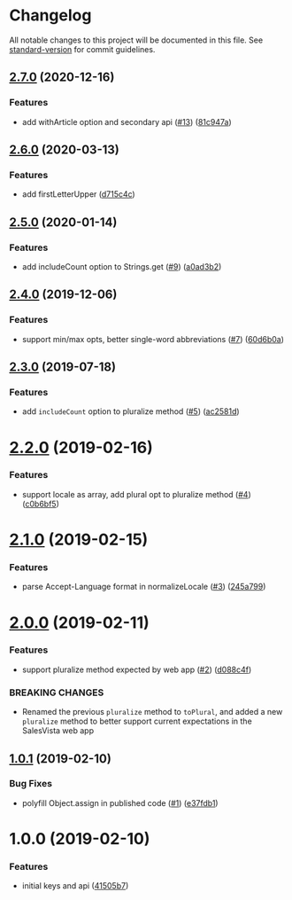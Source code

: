 # Changelog

All notable changes to this project will be documented in this file. See [standard-version](https://github.com/conventional-changelog/standard-version) for commit guidelines.

## [2.7.0](https://github.com/SalesVista/strings/compare/v2.6.0...v2.7.0) (2020-12-16)


### Features

* add withArticle option and secondary api ([#13](https://github.com/SalesVista/strings/issues/13)) ([81c947a](https://github.com/SalesVista/strings/commit/81c947afc32100debb056942d5c18d0c3045b89b))

## [2.6.0](https://github.com/SalesVista/strings/compare/v2.5.0...v2.6.0) (2020-03-13)


### Features

* add firstLetterUpper ([d715c4c](https://github.com/SalesVista/strings/commit/d715c4cb38441bbc06b89090ec21c19eee1049bb))

## [2.5.0](https://github.com/SalesVista/strings/compare/v2.4.0...v2.5.0) (2020-01-14)


### Features

* add includeCount option to Strings.get ([#9](https://github.com/SalesVista/strings/issues/9)) ([a0ad3b2](https://github.com/SalesVista/strings/commit/a0ad3b216f51f90261cc1bc0a7fd8f7aca96a92c))

## [2.4.0](https://github.com/SalesVista/strings/compare/v2.3.0...v2.4.0) (2019-12-06)


### Features

* support min/max opts, better single-word abbreviations ([#7](https://github.com/SalesVista/strings/issues/7)) ([60d6b0a](https://github.com/SalesVista/strings/commit/60d6b0a98575ed5c6b950cee464e42a73a5d5d10))

## [2.3.0](https://github.com/SalesVista/strings/compare/v2.2.0...v2.3.0) (2019-07-18)


### Features

* add `includeCount` option to pluralize method ([#5](https://github.com/SalesVista/strings/issues/5)) ([ac2581d](https://github.com/SalesVista/strings/commit/ac2581d))



# [2.2.0](https://github.com/SalesVista/strings/compare/v2.1.0...v2.2.0) (2019-02-16)


### Features

* support locale as array, add plural opt to pluralize method ([#4](https://github.com/SalesVista/strings/issues/4)) ([c0b6bf5](https://github.com/SalesVista/strings/commit/c0b6bf5))



# [2.1.0](https://github.com/SalesVista/strings/compare/v2.0.0...v2.1.0) (2019-02-15)


### Features

* parse Accept-Language format in normalizeLocale ([#3](https://github.com/SalesVista/strings/issues/3)) ([245a799](https://github.com/SalesVista/strings/commit/245a799))



<a name="2.0.0"></a>
# [2.0.0](https://github.com/SalesVista/strings/compare/v1.0.1...v2.0.0) (2019-02-11)


### Features

* support pluralize method expected by web app ([#2](https://github.com/SalesVista/strings/issues/2)) ([d088c4f](https://github.com/SalesVista/strings/commit/d088c4f))


### BREAKING CHANGES

* Renamed the previous `pluralize` method to `toPlural`, and added a new `pluralize` method to better support current expectations in the SalesVista web app



<a name="1.0.1"></a>
## [1.0.1](https://github.com/SalesVista/strings/compare/v1.0.0...v1.0.1) (2019-02-10)


### Bug Fixes

* polyfill Object.assign in published code ([#1](https://github.com/SalesVista/strings/issues/1)) ([e37fdb1](https://github.com/SalesVista/strings/commit/e37fdb1))



<a name="1.0.0"></a>
# 1.0.0 (2019-02-10)


### Features

* initial keys and api ([41505b7](https://github.com/SalesVista/strings/commit/41505b7))
